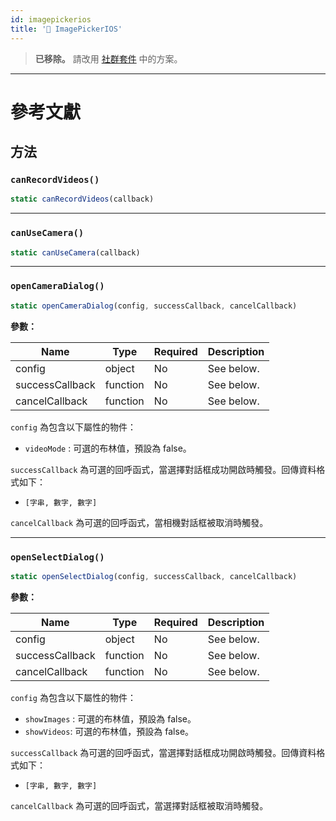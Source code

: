```yaml
---
id: imagepickerios
title: '🚧 ImagePickerIOS'
---
```


> **已移除。** 請改用 [社群套件](https://reactnative.directory/?search=image+picker) 中的方案。

---

# 參考文獻

## 方法

### `canRecordVideos()`

```jsx
static canRecordVideos(callback)
```

---

### `canUseCamera()`

```jsx
static canUseCamera(callback)
```

---

### `openCameraDialog()`

```jsx
static openCameraDialog(config, successCallback, cancelCallback)
```

**參數：**

| Name            | Type     | Required | Description |
| --------------- | -------- | -------- | ----------- |
| config          | object   | No       | See below.  |
| successCallback | function | No       | See below.  |
| cancelCallback  | function | No       | See below.  |

`config` 為包含以下屬性的物件：

- `videoMode` : 可選的布林值，預設為 false。

`successCallback` 為可選的回呼函式，當選擇對話框成功開啟時觸發。回傳資料格式如下：

- `[字串, 數字, 數字]`

`cancelCallback` 為可選的回呼函式，當相機對話框被取消時觸發。

---

### `openSelectDialog()`

```jsx
static openSelectDialog(config, successCallback, cancelCallback)
```

**參數：**

| Name            | Type     | Required | Description |
| --------------- | -------- | -------- | ----------- |
| config          | object   | No       | See below.  |
| successCallback | function | No       | See below.  |
| cancelCallback  | function | No       | See below.  |

`config` 為包含以下屬性的物件：

- `showImages` : 可選的布林值，預設為 false。
- `showVideos`: 可選的布林值，預設為 false。

`successCallback` 為可選的回呼函式，當選擇對話框成功開啟時觸發。回傳資料格式如下：

- `[字串, 數字, 數字]`

`cancelCallback` 為可選的回呼函式，當選擇對話框被取消時觸發。
